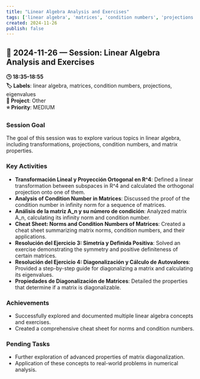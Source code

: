 ```yaml
---
title: "Linear Algebra Analysis and Exercises"
tags: ['linear algebra', 'matrices', 'condition numbers', 'projections', 'eigenvalues']
created: 2024-11-26
publish: false
---
```


## 📅 2024-11-26 — Session: Linear Algebra Analysis and Exercises

**🕒 18:35–18:55**  
**🏷️ Labels**: linear algebra, matrices, condition numbers, projections, eigenvalues  
**📂 Project**: Other  
**⭐ Priority**: MEDIUM  


### Session Goal
The goal of this session was to explore various topics in linear algebra, including transformations, projections, condition numbers, and matrix properties.

### Key Activities
- **Transformación Lineal y Proyección Ortogonal en R^4**: Defined a linear transformation between subspaces in R^4 and calculated the orthogonal projection onto one of them.
- **Analysis of Condition Number in Matrices**: Discussed the proof of the condition number in infinity norm for a sequence of matrices.
- **Análisis de la matriz A_n y su número de condición**: Analyzed matrix A_n, calculating its infinity norm and condition number.
- **Cheat Sheet: Norms and Condition Numbers of Matrices**: Created a cheat sheet summarizing matrix norms, condition numbers, and their applications.
- **Resolución del Ejercicio 3: Simetría y Definida Positiva**: Solved an exercise demonstrating the symmetry and positive definiteness of certain matrices.
- **Resolución del Ejercicio 4: Diagonalización y Cálculo de Autovalores**: Provided a step-by-step guide for diagonalizing a matrix and calculating its eigenvalues.
- **Propiedades de Diagonalización de Matrices**: Detailed the properties that determine if a matrix is diagonalizable.

### Achievements
- Successfully explored and documented multiple linear algebra concepts and exercises.
- Created a comprehensive cheat sheet for norms and condition numbers.

### Pending Tasks
- Further exploration of advanced properties of matrix diagonalization.
- Application of these concepts to real-world problems in numerical analysis.
